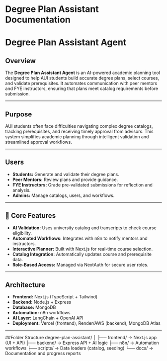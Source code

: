 # Degree Plan Assistant Documentation 

# Degree Plan Assistant Agent

## Overview
The **Degree Plan Assistant Agent** is an AI-powered academic planning tool designed to help AUI students build accurate degree plans, select courses, and validate prerequisites. It automates communication with peer mentors and FYE instructors, ensuring that plans meet catalog requirements before submission.

---

##  Purpose
AUI students often face difficulties navigating complex degree catalogs, tracking prerequisites, and receiving timely approval from advisors. This system simplifies academic planning through intelligent validation and streamlined approval workflows.

---

##  Users
- **Students:** Generate and validate their degree plans.
- **Peer Mentors:** Review plans and provide guidance.
- **FYE Instructors:** Grade pre-validated submissions for reflection and analysis.
- **Admins:** Manage catalogs, users, and workflows.

---

## 🧩 Core Features
- **AI Validation:** Uses university catalog and transcripts to check course eligibility.
- **Automated Workflows:** Integrates with n8n to notify mentors and instructors.
- **Interactive Planner:** Built with Next.js for real-time course selection.
- **Catalog Integration:** Automatically updates course and prerequisite data.
- **Role-Based Access:** Managed via NextAuth for secure user roles.

---

## Architecture
- **Frontend:** Next.js (TypeScript + Tailwind)
- **Backend:** Node.js + Express
- **Database:** MongoDB
- **Automation:** n8n workflows
- **AI Layer:** LangChain + OpenAI API
- **Deployment:** Vercel (frontend), Render/AWS (backend), MongoDB Atlas

---

##Folder Structure
degree-plan-assistant/
│
├── frontend/ → Next.js app (UI + API)
├── backend/ → Express API + AI logic
├── n8n/ → Automation workflows
├── scripts/ → Data loaders (catalog, seeding)
└── docs/ → Documentation and progress reports
